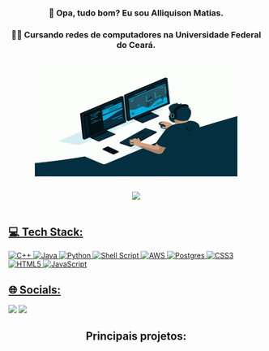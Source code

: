 <div align="center">

### 👋 Opa, tudo bom? Eu sou Alliquison Matias.
### 🧑‍🎓 Cursando redes de computadores na Universidade Federal do Ceará.

##

  <img align="center" alt="GIF" src="https://github.com/Ally-Matias/Ally-Matias/blob/27ecdea24a3432a93b1bae6c0d2372d580d294aa/ezgif.com-gif-maker.gif?raw=true" width="400" height="220" />
</div>

##

<div align="center">
  <a href="https://github.com/Ally-Matias">          
  <!--  <img height="180em" src="https://github-readme-stats.vercel.app/api?username=Ally-Matias&show_icons=true&theme=transparent&include_all_commits=true"/> -->
  <img height="180em" src="https://streak-stats.demolab.com/?user=Ally-Matias&theme=gotham&hide_border=true)](https://git.io/streak-stats"/>
  <!-- <img height="180em" src="https://github-readme-stats.vercel.app/api/top-langs/?username=Ally-Matias&layout=compact&langs_count=8&theme=gotham"/> -->
<div style="display: inline_block"><br> 
</div>

 <div align="left">   
    
## 💻 Tech Stack:
   
![C++](https://img.shields.io/badge/c++-%2300599C.svg?style=for-the-badge&logo=c%2B%2B&logoColor=white) ![Java](https://img.shields.io/badge/java-%23ED8B00.svg?style=for-the-badge&logo=java&logoColor=white) ![Python](https://img.shields.io/badge/python-3670A0?style=for-the-badge&logo=python&logoColor=ffdd54) ![Shell Script](https://img.shields.io/badge/shell_script-%23121011.svg?style=for-the-badge&logo=gnu-bash&logoColor=white) ![AWS](https://img.shields.io/badge/AWS-%23FF9900.svg?style=for-the-badge&logo=amazon-aws&logoColor=white) ![Postgres](https://img.shields.io/badge/postgres-%23316192.svg?style=for-the-badge&logo=postgresql&logoColor=white) ![CSS3](https://img.shields.io/badge/css3-%231572B6.svg?style=for-the-badge&logo=css3&logoColor=white) ![HTML5](https://img.shields.io/badge/html5-%23E34F26.svg?style=for-the-badge&logo=html5&logoColor=white) ![JavaScript](https://img.shields.io/badge/javascript-%23323330.svg?style=for-the-badge&logo=javascript&logoColor=%23F7DF1E)
    
## 🌐 Socials:
    
  <a href = "mailto:allyquison.matias@gmail.com"><img src="https://img.shields.io/badge/-Gmail-%23333?style=for-the-badge&logo=gmail&logoColor=white" target="_blank"></a>
  <a href="https://www.linkedin.com/in/alliquison-matias-519092206" target="_blank"><img src="https://img.shields.io/badge/-LinkedIn-%230077B5?style=for-the-badge&logo=linkedin&logoColor=white" target="_blank"></a> 
  </div>
  

## Principais projetos:
    
    

